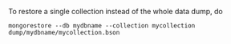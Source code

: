 To restore a single collection instead of the whole data dump,
do

`mongorestore --db mydbname --collection mycollection dump/mydbname/mycollection.bson`
